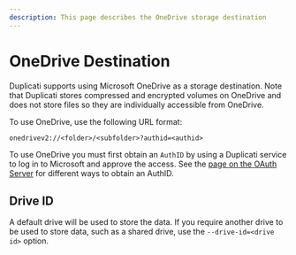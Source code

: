 ```yaml
---
description: This page describes the OneDrive storage destination
---
```


# OneDrive Destination

Duplicati supports using Microsoft OneDrive as a storage destination. Note that Duplicati stores compressed and encrypted volumes on OneDrive and does not store files so they are individually accessible from OneDrive.

To use OneDrive, use the following URL format:

```
onedrivev2://<folder>/<subfolder>?authid=<authid>
```

To use OneDrive you must first obtain an `AuthID` by using a Duplicati service to log in to Microsoft and approve the access. See the [page on the OAuth Server](../../duplicati-programs/oauth-server.md) for different ways to obtain an AuthID.

## Drive ID

A default drive will be used to store the data. If you require another drive to be used to store data, such as a shared drive, use the `--drive-id=<drive id>` option.
